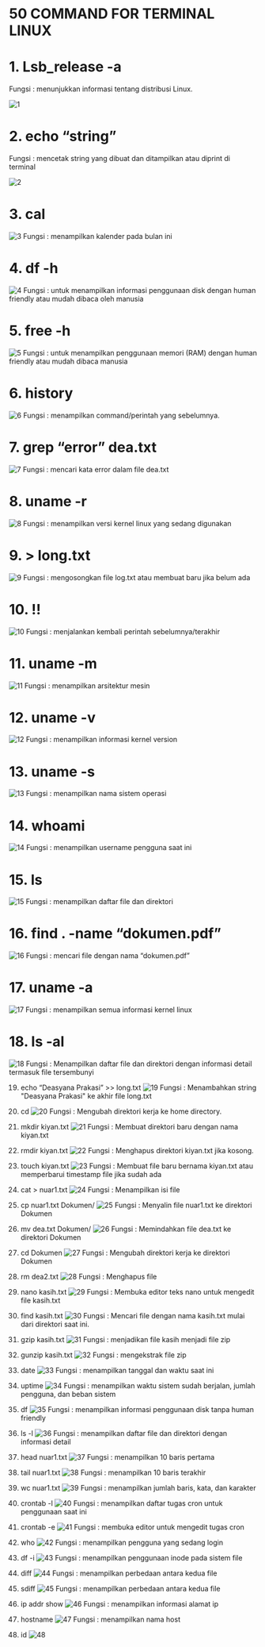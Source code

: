 # 50 COMMAND FOR TERMINAL LINUX
# 1. Lsb_release -a 
Fungsi : menunjukkan informasi tentang distribusi Linux.

![1](https://github.com/user-attachments/assets/a14fcf52-4c28-45c9-93dc-3f259446c1f1)


# 2. echo “string” 
Fungsi : mencetak string yang dibuat dan ditampilkan atau diprint di terminal

![2](https://github.com/user-attachments/assets/c6ab1b81-e2db-4d6e-90a7-42689e91036d)


# 3. cal
![3](https://github.com/user-attachments/assets/5d68d7b1-c855-42d0-8681-16303217e998)
Fungsi : menampilkan kalender pada bulan ini

# 4. df -h
![4](https://github.com/user-attachments/assets/4bd63387-82c1-49cc-a192-3f3521f93dd0)
Fungsi : untuk menampilkan informasi penggunaan disk dengan human friendly atau mudah dibaca oleh manusia

# 5. free -h
![5](https://github.com/user-attachments/assets/710868bd-7ad5-428b-a7be-3d98fd5969a0)
Fungsi : untuk menampilkan penggunaan memori (RAM) dengan human friendly atau
mudah dibaca manusia

# 6. history
![6](https://github.com/user-attachments/assets/34a34a2a-74e9-4046-93ca-82f4b39132cd)
Fungsi : menampilkan command/perintah yang sebelumnya.

# 7. grep “error” dea.txt
![7](https://github.com/user-attachments/assets/3bf0b419-a842-47a2-8c5f-0efe7d8cd39d)
Fungsi : mencari kata error dalam file dea.txt

# 8. uname -r
![8](https://github.com/user-attachments/assets/c67bccd0-848e-406d-8fe0-fda9459aacf5)
Fungsi : menampilkan versi kernel linux yang sedang digunakan

# 9. > long.txt
![9](https://github.com/user-attachments/assets/626cb3b4-a2cf-4591-9a4c-f0695f992939)
Fungsi : mengosongkan file log.txt atau membuat baru jika belum ada

# 10. !!
![10](https://github.com/user-attachments/assets/265a9806-bdb5-4f05-8552-4eef3d38ce3d)
Fungsi : menjalankan kembali perintah sebelumnya/terakhir

# 11. uname -m
![11](https://github.com/user-attachments/assets/80745e39-2676-40c1-b1a4-ad7de1ab18e0)
Fungsi : menampilkan arsitektur mesin

# 12. uname -v
![12](https://github.com/user-attachments/assets/98d1128d-07ed-451d-b87a-f68c11dcaf92)
Fungsi : menampilkan informasi kernel version

# 13. uname -s
![13](https://github.com/user-attachments/assets/3541e408-6323-4949-88bf-e2c1903b59d7)
Fungsi : menampilkan nama sistem operasi

# 14. whoami
![14](https://github.com/user-attachments/assets/bc274b40-b4de-47e3-9f08-3d27152a009b)
Fungsi : menampilkan username pengguna saat ini

# 15. ls
![15](https://github.com/user-attachments/assets/cdb79652-c3d2-4b09-bdad-9a4c17e9c358)
Fungsi : menampilkan daftar file dan direktori

# 16. find . -name “dokumen.pdf”
![16](https://github.com/user-attachments/assets/4d2f52aa-25fc-4429-86ce-f31ab751b4ac)
Fungsi : mencari file dengan nama “dokumen.pdf”

# 17. uname -a
![17](https://github.com/user-attachments/assets/21ee25b4-cdb5-4142-b996-696bae03a765)
Fungsi : menampilkan semua informasi kernel linux

# 18. ls -al
![18](https://github.com/user-attachments/assets/5a86b201-48f9-49f3-8236-d2e8d8821a2a)
Fungsi : Menampilkan daftar file dan direktori dengan informasi detail termasuk file tersembunyi

19. echo “Deasyana Prakasi” >> long.txt
![19](https://github.com/user-attachments/assets/d0796730-1146-4259-b82e-d38eb561b3d2)
Fungsi : Menambahkan string "Deasyana Prakasi" ke akhir file long.txt

20. cd
![20](https://github.com/user-attachments/assets/4e54074a-7014-44b5-a05e-1cb6540a06ba)
Fungsi : Mengubah direktori kerja ke home directory.

21. mkdir kiyan.txt
![21](https://github.com/user-attachments/assets/c2833ae4-9f57-4a79-8b0c-5d458bbcf84f)
Fungsi : Membuat direktori baru dengan nama kiyan.txt

22. rmdir kiyan.txt
![22](https://github.com/user-attachments/assets/519143ce-3c8e-48d2-b849-334eed222f62)
Fungsi : Menghapus direktori kiyan.txt jika kosong.

23. touch kiyan.txt
![23](https://github.com/user-attachments/assets/234944c7-1156-4b88-97b7-6e83aff4c719)
Fungsi : Membuat file baru bernama kiyan.txt atau memperbarui timestamp file jika sudah ada

24. cat > nuar1.txt
![24](https://github.com/user-attachments/assets/f6c4367f-4b1d-4076-bf2d-f8bad30f17b6)
Fungsi : Menampilkan isi file

25. cp nuar1.txt Dokumen/
![25](https://github.com/user-attachments/assets/3a91c244-0ad3-4670-8af4-6394ea1a30b9)
Fungsi : Menyalin file nuar1.txt ke direktori Dokumen

26. mv dea.txt Dokumen/
![26](https://github.com/user-attachments/assets/60b3b90e-9605-4e58-a915-050c4277d497)
Fungsi : Memindahkan file dea.txt ke direktori Dokumen

27. cd Dokumen
![27](https://github.com/user-attachments/assets/529c3df0-20db-4542-91b7-c535e48eb0f1)
Fungsi : Mengubah direktori kerja ke direktori Dokumen

28. rm dea2.txt
![28](https://github.com/user-attachments/assets/192b21d2-eedb-4d53-8c32-4bd9767dfea7)
Fungsi : Menghapus file

29. nano kasih.txt
![29](https://github.com/user-attachments/assets/3e909a5c-7be3-4404-aba9-d614f03bf1ce)
Fungsi : Membuka editor teks nano untuk mengedit file kasih.txt

30. find kasih.txt
![30](https://github.com/user-attachments/assets/4d1fd384-b089-46cf-b19b-877687e77904)
Fungsi : Mencari file dengan nama kasih.txt mulai dari direktori saat ini.

31. gzip kasih.txt
![31](https://github.com/user-attachments/assets/4ad1ec86-c477-4b17-9f5d-46f735661603)
Fungsi : menjadikan file kasih menjadi file zip

32. gunzip kasih.txt
![32](https://github.com/user-attachments/assets/ee2315a9-c03a-46c9-8d38-f3e5b622de00)
Fungsi : mengekstrak file zip

33. date
![33](https://github.com/user-attachments/assets/b6677244-1fc4-43e7-a4a9-e01a55bb1e0f)
Fungsi : menampilkan tanggal dan waktu saat ini

34. uptime
![34](https://github.com/user-attachments/assets/18143d1e-f97d-4727-93f0-24d2210366ba)
Fungsi : menampilkan waktu sistem sudah berjalan, jumlah pengguna, dan beban
sistem

35. df
![35](https://github.com/user-attachments/assets/1df0c7a7-a0b5-4bdc-95f8-ebe0754d8643)
Fungsi : menampilkan informasi penggunaan disk tanpa human friendly

36. ls -l
![36](https://github.com/user-attachments/assets/e05f683f-4c5a-4db4-b34f-62429b803422)
Fungsi : menampilkan daftar file dan direktori dengan informasi detail

37. head nuar1.txt
![37](https://github.com/user-attachments/assets/05e1787b-96c0-43cb-8b8b-7786d469873f)
Fungsi : menampilkan 10 baris pertama

38. tail nuar1.txt
![38](https://github.com/user-attachments/assets/6323d5a2-14b4-44f4-92ee-2063c1e59a7d)
Fungsi : menampilkan 10 baris terakhir

39. wc nuar1.txt
![39](https://github.com/user-attachments/assets/8529928c-6fbb-4e17-b359-84eec2b52b6d) 
Fungsi : menampilkan jumlah baris, kata, dan karakter

40. crontab -l
![40](https://github.com/user-attachments/assets/d5ea093c-fb99-4532-8ade-281603fe4cf1)
Fungsi : menampilkan daftar tugas cron untuk penggunaan saat ini

41. crontab -e
![41](https://github.com/user-attachments/assets/d2ea0476-cb06-42c5-84cd-f1f9a7f38f42)
Fungsi : membuka editor untuk mengedit tugas cron

42. who
![42](https://github.com/user-attachments/assets/af87cbec-5ff7-4bbd-bff6-b2eefc7b2c1a)
Fungsi : menampilkan pengguna yang sedang login

43. df -i
![43](https://github.com/user-attachments/assets/3caf4f2e-f2e9-48fd-814b-4e903ce2a4a9)
Fungsi : menampilkan penggunaan inode pada sistem file

44. diff
![44](https://github.com/user-attachments/assets/d371ae5c-f199-4b69-9bca-706b785c4216)
Fungsi : menampilkan perbedaan antara kedua file

45. sdiff
![45](https://github.com/user-attachments/assets/714fc8fe-83f2-400f-ad64-1259c7e9e2d7)
Fungsi : menampilkan perbedaan antara kedua file
46. ip addr show
![46](https://github.com/user-attachments/assets/af6a0a7b-bae8-466e-b7ed-4ed107072842)
Fungsi : menampilkan informasi alamat ip

47. hostname
![47](https://github.com/user-attachments/assets/c3354e70-a0dd-44fc-8786-9283c38d1cc7)
Fungsi : menampilkan nama host

48. id
![48](https://github.com/user-attachments/assets/6ff7d09d-1936-4229-9d2b-cf1ee50525c2) 


